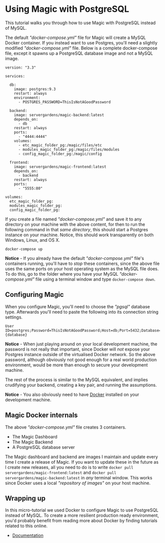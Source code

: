 
# Using Magic with PostgreSQL

This tutorial walks you through how to use Magic with PostgreSQL instead of MySQL.

The default _"docker-compose.yml"_ file for Magic will create a MySQL Docker container. If you instead
want to use Postgres, you'll need a slightly modified _"docker-compose.yml"_ file. Below is a complete
docker-compose file, except it spawns up a PostgreSQL database image and not a MySQL image.

```
version: "3.3"

services:

  db:
    image: postgres:9.3
    restart: always
    environment:
      - POSTGRES_PASSWORD=ThisIsNotAGoodPassword

  backend:
    image: servergardens/magic-backend:latest
    depends_on:
      - db
    restart: always
    ports:
      - "4444:4444"
    volumes:
      - etc_magic_folder_pg:/magic/files/etc
      - modules_magic_folder_pg:/magic/files/modules
      - config_magic_folder_pg:/magic/config

  frontend:
    image: servergardens/magic-frontend:latest
    depends_on:
      - backend
    restart: always
    ports:
      - "5555:80"

volumes:
  etc_magic_folder_pg:
  modules_magic_folder_pg:
  config_magic_folder_pg:
```

If you create a file named _"docker-compose.yml"_ and save it to any directory on your machine with the
above content, for then to run the following command in that _same directory_, this should start a 
Postgres instance on your machine. Notice, this should work transparently on both Windows, Linux, and OS X.

```
docker-compose up
```

**Notice** - If you already have the default _"docker-compose.yml"_ file's containers running, you'll have
to _stop_ these containers, since the above file uses the same ports on your host operating system as the MySQL
file does. To do this, go to the folder where you have your MySQL _"docker-compose.yml"_ file using a
terminal window and type `docker-compose down`. 

## Configuring Magic

When you configure Magic, you'll need to choose the _"pgsql"_ database type. Afterwards you'll need to
paste the following into its connection string settings.

```
User ID=postgres;Password=ThisIsNotAGoodPassword;Host=db;Port=5432;Database={database}
```

**Notice** - When just playing around on your local development machine, the password is not really that
important, since Docker will _not_ expose your Postgres instance outside of the virtualised Docker network.
So the above password, although obviously not good enough for a real world production environment,
would be more than enough to secure your development machine.

The rest of the process is similar to the MySQL equivalent, and implies crudifying your backend, creating
a key pair, and running the assumptions.

**Notice** - You also obviously need to have [Docker](https://www.docker.com/products/docker-desktop)
installed on your development machine.

## Magic Docker internals

The above _"docker-compose.yml"_ file creates 3 containers.

* The Magic Dashboard
* The Magic Backend
* A PostgreSQL database server

The Magic dashboard and backend are images I maintain and update every time I create a release of Magic.
If you want to update these in the future as I create new releases, all you need to do is to write
`docker pull servergardens/magic-frontend:latest` and `docker pull servergardens/magic-backend:latest`
in _any_ terminal window. This works since Docker uses a local _"repository of images"_ on your host machine.

## Wrapping up

In this micro-tutorial we used Docker to configure Magic to use PostgreSQL instead of MySQL.
To create a more resilient production ready environment, you'd probably benefit from reading more about
Docker by finding tutorials related to this online.

* [Documentation](/documentation/)
